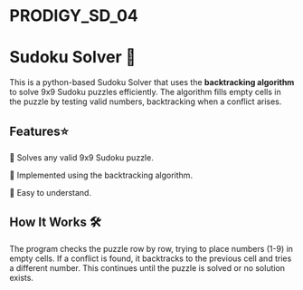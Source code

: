 # PRODIGY_SD_04

# Sudoku Solver 🔢 

This is a python-based Sudoku Solver that uses the **backtracking algorithm** to solve 9x9 Sudoku puzzles efficiently. The algorithm fills empty cells in the puzzle by testing valid numbers, backtracking when a conflict arises.

## Features⭐
🔷 Solves any valid 9x9 Sudoku puzzle.

🔷 Implemented using the backtracking algorithm.

🔷 Easy to understand. 
  
## How It Works 🛠️
The program checks the puzzle row by row, trying to place numbers (1-9) in empty cells. If a conflict is found, it backtracks to the previous cell and tries a different number. This continues until the puzzle is solved or no solution exists.

